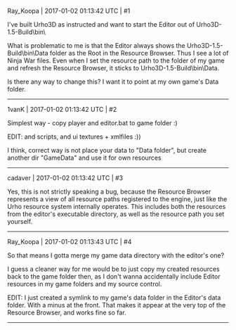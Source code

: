 Ray_Koopa | 2017-01-02 01:13:42 UTC | #1

I've built Urho3D as instructed and want to start the Editor out of Urho3D-1.5-Build\bin\

What is problematic to me is that the Editor always shows the Urho3D-1.5-Build\bin\Data folder as the Root in the Resource Browser. Thus I see a lot of Ninja War files.
Even when I set the resource path to the folder of my game and refresh the Resource Browser, it sticks to Urho3D-1.5-Build\bin\Data.

Is there any way to change this? I want it to point at my own game's Data folder.

-------------------------

1vanK | 2017-01-02 01:13:42 UTC | #2

Simplest way - copy player and editor.bat to game folder :)

EDIT: and scripts, and ui textures + xmlfiles :))

I think, correct way is not place your data to "Data folder", but create another dir "GameData" and use it for  own resources

-------------------------

cadaver | 2017-01-02 01:13:42 UTC | #3

Yes, this is not strictly speaking a bug, because the Resource Browser represents a view of all resource paths registered to the engine, just like the Urho resource system internally operates. This includes both the resources from the editor's executable directory, as well as the resource path you set yourself.

-------------------------

Ray_Koopa | 2017-01-02 01:13:43 UTC | #4

So that means I gotta merge my game data directory with the editor's one?

I guess a cleaner way for me would be to just copy my created resources back to the game folder then, as I don't wanna accidentally include Editor resources in my game folders and my source control.

EDIT: I just created a symlink to my game's data folder in the Editor's data folder. With a minus at the front. That makes it appear at the very top of the Resource Browser, and works fine so far.

-------------------------

